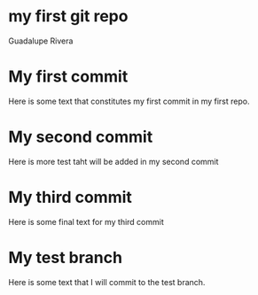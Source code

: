 my first git repo
================
Guadalupe Rivera

# My first commit

Here is some text that constitutes my first commit in my first repo.

# My second commit

Here is more test taht will be added in my second commit

# My third commit

Here is some final text for my third commit

# My test branch

Here is some text that I will commit to the test branch.

